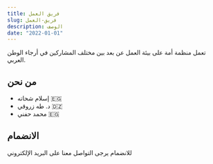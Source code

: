 ```yaml
---
title: فريق العمل
slug: فريق-العمل
description: الوصف
date: "2022-01-01"
---
```


تعمل منظمة أمة على بيئة العمل عن بعد بين مختلف المشاركين في أرجاء الوطن العربي.

## من نحن

- إسلام شحاته 🇪🇬
- د. طه زروقي 🇩🇿
- محمد حفني 🇪🇬

## الانضمام

للانضمام يرجى التواصل معنا على البريد الإلكتروني
